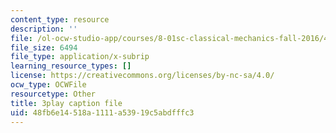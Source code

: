 ```yaml
---
content_type: resource
description: ''
file: /ol-ocw-studio-app/courses/8-01sc-classical-mechanics-fall-2016/48fb6e14518a1111a53919c5abdfffc3_1UD560RQ684.srt
file_size: 6494
file_type: application/x-subrip
learning_resource_types: []
license: https://creativecommons.org/licenses/by-nc-sa/4.0/
ocw_type: OCWFile
resourcetype: Other
title: 3play caption file
uid: 48fb6e14-518a-1111-a539-19c5abdfffc3
---
```

